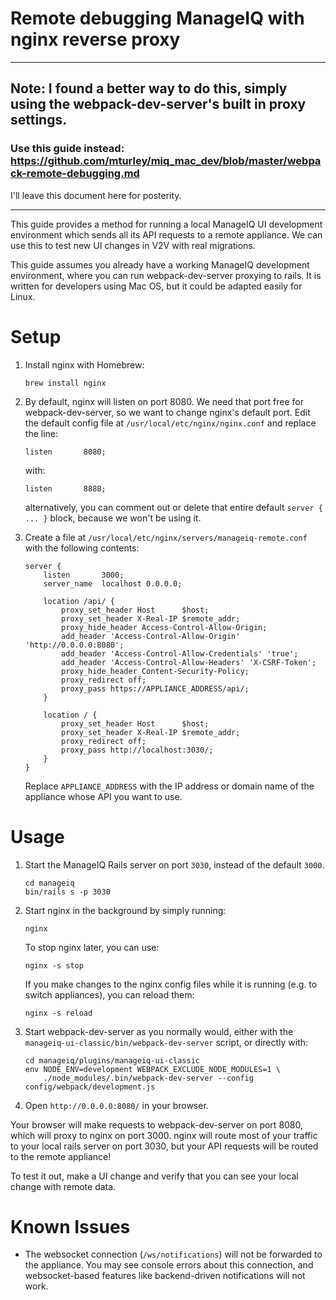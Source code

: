 # Remote debugging ManageIQ with nginx reverse proxy

---------

## Note: I found a better way to do this, simply using the webpack-dev-server's built in proxy settings.

### Use this guide instead: https://github.com/mturley/miq_mac_dev/blob/master/webpack-remote-debugging.md

I'll leave this document here for posterity.

---------

This guide provides a method for running a local ManageIQ UI development environment which sends all its API requests to a remote appliance. We can use this to test new UI changes in V2V with real migrations.

This guide assumes you already have a working ManageIQ development environment, where you can run webpack-dev-server proxying to rails. It is written for developers using Mac OS, but it could be adapted easily for Linux.

# Setup

1. Install nginx with Homebrew:
    ```
    brew install nginx
    ```

2. By default, nginx will listen on port 8080. We need that port free for webpack-dev-server, so we want to change nginx's default port. Edit the default config file at `/usr/local/etc/nginx/nginx.conf` and replace the line:
    ```
    listen       8080;
    ```
    with:
    ```
    listen       8888;
    ```
    alternatively, you can comment out or delete that entire default `server { ... }` block, because we won't be using it.

3. Create a file at `/usr/local/etc/nginx/servers/manageiq-remote.conf` with the following contents:

    ```
    server {
        listen       3000;
        server_name  localhost 0.0.0.0;

        location /api/ {
            proxy_set_header Host      $host;
            proxy_set_header X-Real-IP $remote_addr;
            proxy_hide_header Access-Control-Allow-Origin;
            add_header 'Access-Control-Allow-Origin' 'http://0.0.0.0:8080';
            add_header 'Access-Control-Allow-Credentials' 'true';
            add_header 'Access-Control-Allow-Headers' 'X-CSRF-Token';
            proxy_hide_header Content-Security-Policy;
            proxy_redirect off;
            proxy_pass https://APPLIANCE_ADDRESS/api/;
        }

        location / {
            proxy_set_header Host      $host;
            proxy_set_header X-Real-IP $remote_addr;
            proxy_redirect off;
            proxy_pass http://localhost:3030/;
        }
    }
    ```

    Replace `APPLIANCE_ADDRESS` with the IP address or domain name of the appliance whose API you want to use.

# Usage

1. Start the ManageIQ Rails server on port `3030`, instead of the default `3000`.
    ```
    cd manageiq
    bin/rails s -p 3030
    ```

2. Start nginx in the background by simply running:
    ```
    nginx
    ```

    To stop nginx later, you can use:

    ```
    nginx -s stop
    ```

    If you make changes to the nginx config files while it is running (e.g. to switch appliances), you can reload them:

    ```
    nginx -s reload
    ```

3. Start webpack-dev-server as you normally would, either with the `manageiq-ui-classic/bin/webpack-dev-server` script, or directly with:
    ```
    cd manageiq/plugins/manageiq-ui-classic
    env NODE_ENV=development WEBPACK_EXCLUDE_NODE_MODULES=1 \
        ./node_modules/.bin/webpack-dev-server --config config/webpack/development.js
    ```

4. Open `http://0.0.0.0:8080/` in your browser.

Your browser will make requests to webpack-dev-server on port 8080, which will proxy to nginx on port 3000. nginx will route most of your traffic to your local rails server on port 3030, but your API requests will be routed to the remote appliance!

To test it out, make a UI change and verify that you can see your local change with remote data.

# Known Issues

* The websocket connection (`/ws/notifications`) will not be forwarded to the appliance. You may see console errors about this connection, and websocket-based features like backend-driven notifications will not work.
